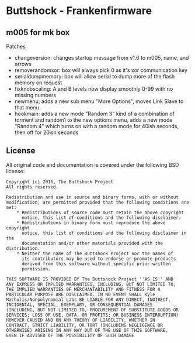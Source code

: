# Buttshock - Frankenfirmware 

## m005 for mk box

Patches

- changeversion: changes startup message from v1.6 to m005, name, and arrows
- removerandomxor: box will always pick 0 as it's xor communication key
- serialdumpmemory: box will allow serial to dump more of the flash memory on request
- fixknobscaling: A and B levels now display smoothly 0-99 with no missing numbers
- newmenu; adds a new sub menu "More Options", moves Link Slave to that menu
- hookmain: adds a new mode "Random 3" kind of a combination of torment and random1 to the new options menu,
  adds a new mode "Random 4" which turns on with a random mode for 40ish seconds, then off for 20ish seconds

## License

All original code and documentation is
covered under the following BSD license:

    Copyright (c) 2016, The Buttshock Project
    All rights reserved.

    Redistribution and use in source and binary forms, with or without
    modification, are permitted provided that the following conditions are met:
        * Redistributions of source code must retain the above copyright
          notice, this list of conditions and the following disclaimer.
        * Redistributions in binary form must reproduce the above copyright
          notice, this list of conditions and the following disclaimer in the
          documentation and/or other materials provided with the distribution.
        * Neither the name of The Buttshock Project nor the names of
          its contributors may be used to endorse or promote products
          derived from this software without specific prior written
          permission.

    THIS SOFTWARE IS PROVIDED BY The Buttshock Project ''AS IS'' AND
    ANY EXPRESS OR IMPLIED WARRANTIES, INCLUDING, BUT NOT LIMITED TO,
    THE IMPLIED WARRANTIES OF MERCHANTABILITY AND FITNESS FOR A
    PARTICULAR PURPOSE ARE DISCLAIMED. IN NO EVENT SHALL Kyle
    Machulis/Nonpolynomial Labs BE LIABLE FOR ANY DIRECT, INDIRECT,
    INCIDENTAL, SPECIAL, EXEMPLARY, OR CONSEQUENTIAL DAMAGES
    (INCLUDING, BUT NOT LIMITED TO, PROCUREMENT OF SUBSTITUTE GOODS OR
    SERVICES; LOSS OF USE, DATA, OR PROFITS; OR BUSINESS INTERRUPTION)
    HOWEVER CAUSED AND ON ANY THEORY OF LIABILITY, WHETHER IN
    CONTRACT, STRICT LIABILITY, OR TORT (INCLUDING NEGLIGENCE OR
    OTHERWISE) ARISING IN ANY WAY OUT OF THE USE OF THIS SOFTWARE,
    EVEN IF ADVISED OF THE POSSIBILITY OF SUCH DAMAGE

